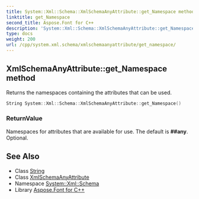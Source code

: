 ```yaml
---
title: System::Xml::Schema::XmlSchemaAnyAttribute::get_Namespace method
linktitle: get_Namespace
second_title: Aspose.Font for C++
description: 'System::Xml::Schema::XmlSchemaAnyAttribute::get_Namespace method. Returns the namespaces containing the attributes that can be used in C++.'
type: docs
weight: 200
url: /cpp/system.xml.schema/xmlschemaanyattribute/get_namespace/
---
```

## XmlSchemaAnyAttribute::get_Namespace method


Returns the namespaces containing the attributes that can be used.

```cpp
String System::Xml::Schema::XmlSchemaAnyAttribute::get_Namespace()
```


### ReturnValue

Namespaces for attributes that are available for use. The default is **##any**. Optional.

## See Also

* Class [String](../../../system/string/)
* Class [XmlSchemaAnyAttribute](../)
* Namespace [System::Xml::Schema](../../)
* Library [Aspose.Font for C++](../../../)
